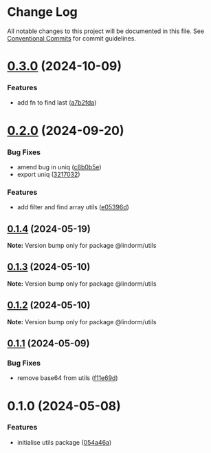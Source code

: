 # Change Log

All notable changes to this project will be documented in this file.
See [Conventional Commits](https://conventionalcommits.org) for commit guidelines.

# [0.3.0](https://github.com/lindorm-io/monorepo/compare/@lindorm/utils@0.2.0...@lindorm/utils@0.3.0) (2024-10-09)

### Features

- add fn to find last ([a7b2fda](https://github.com/lindorm-io/monorepo/commit/a7b2fda4f6b11305b1d8785bf263649f4532871c))

# [0.2.0](https://github.com/lindorm-io/monorepo/compare/@lindorm/utils@0.1.4...@lindorm/utils@0.2.0) (2024-09-20)

### Bug Fixes

- amend bug in uniq ([c8b0b5e](https://github.com/lindorm-io/monorepo/commit/c8b0b5e354be7fd2ea3619a15293172d51a570bb))
- export uniq ([3217032](https://github.com/lindorm-io/monorepo/commit/32170328715c2676154fba2101509a9fdf5724b4))

### Features

- add filter and find array utils ([e05396d](https://github.com/lindorm-io/monorepo/commit/e05396d53a958d2982baeeeef3134b523283b440))

## [0.1.4](https://github.com/lindorm-io/monorepo/compare/@lindorm/utils@0.1.3...@lindorm/utils@0.1.4) (2024-05-19)

**Note:** Version bump only for package @lindorm/utils

## [0.1.3](https://github.com/lindorm-io/monorepo/compare/@lindorm/utils@0.1.2...@lindorm/utils@0.1.3) (2024-05-10)

**Note:** Version bump only for package @lindorm/utils

## [0.1.2](https://github.com/lindorm-io/monorepo/compare/@lindorm/utils@0.1.1...@lindorm/utils@0.1.2) (2024-05-10)

**Note:** Version bump only for package @lindorm/utils

## [0.1.1](https://github.com/lindorm-io/monorepo/compare/@lindorm/utils@0.1.0...@lindorm/utils@0.1.1) (2024-05-09)

### Bug Fixes

- remove base64 from utils ([f11e69d](https://github.com/lindorm-io/monorepo/commit/f11e69d0f4ab64b50760e4d937fc9bfd108213df))

# 0.1.0 (2024-05-08)

### Features

- initialise utils package ([054a46a](https://github.com/lindorm-io/monorepo/commit/054a46a93bfc066e2185281048c4a0f49f92c01a))
